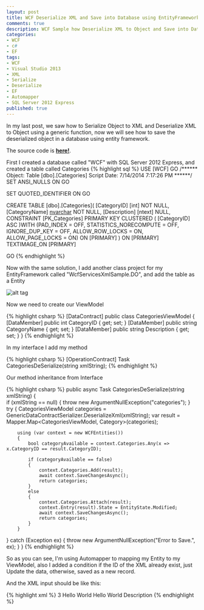 ```yaml
---
layout: post
title: WCF Deserialize XML and Save into Database using EntityFramework
comments: true
description: WCF Sample how Deserialize XML to Object and Save into Database with Entity Framework
categories:
- WCF
- c#
- EF
tags:
- WCF
- Visual Studio 2013
- XML
- Serialize
- Deserialize
- EF
- Automapper
- SQL Server 2012 Express
published: true
---
```


In my last post, we saw how to Serialize Object to XML and Deserialize XML to Object using a generic function, now we will see how to save
the deserialized object in a database using entity framework.

The source code is **[here!](https://github.com/lvasquez/WcfXmlSample)**.

First I created a database called "WCF" with SQL Server 2012 Express, and created a table called Categories
{% highlight sql %}
USE [WCF]
GO
/****** Object:  Table [dbo].[Categories]    Script Date: 7/14/2014 7:17:26 PM ******/
SET ANSI_NULLS ON
GO

SET QUOTED_IDENTIFIER ON
GO

CREATE TABLE [dbo].[Categories](
	[CategoryID] [int] NOT NULL,
	[CategoryName] [nvarchar](15) NOT NULL,
	[Description] [ntext] NULL,
 CONSTRAINT [PK_Categories] PRIMARY KEY CLUSTERED 
(
	[CategoryID] ASC
)WITH (PAD_INDEX = OFF, STATISTICS_NORECOMPUTE = OFF, IGNORE_DUP_KEY = OFF, ALLOW_ROW_LOCKS = ON, ALLOW_PAGE_LOCKS = ON) ON [PRIMARY]
) ON [PRIMARY] TEXTIMAGE_ON [PRIMARY]

GO
{% endhighlight %}

Now with the same solution, I add another class project for my EntityFramework called "WcfServicesXmlSample.DO", and add the table as a Entity

![alt tag](http://lvasquez.github.io/images/CategoryEntity.png)

Now we need to create our ViewModel

{% highlight csharp %}
[DataContract]
public class CategoriesViewModel
{       
	[DataMember]
	public int CategoryID { get; set; }
	[DataMember]
	public string CategoryName { get; set; }
	[DataMember]
	public string Description { get; set; }
}
{% endhighlight %}

In my interface I add my method

{% highlight csharp %}
        [OperationContract]
        Task<CategoriesViewModel> CategoriesDeSerialize(string xmlString);
{% endhighlight %}

Our method inheritance from Interface

{% highlight csharp %}
public async Task<CategoriesViewModel> CategoriesDeSerialize(string xmlString)
{       
	if (xmlString == null)
	{
		throw new ArgumentNullException("categories");
	}
	try 
	{
		CategoriesViewModel categories = GenericDataContractSerializer<CategoriesViewModel>.DeserializeXml(xmlString);
		var result = Mapper.Map<CategoriesViewModel, Category>(categories);
		
		using (var context = new WCFEntities())
		{                 
			bool categoryAvailable = context.Categories.Any(x => x.CategoryID == result.CategoryID);

			if (categoryAvailable == false)
			{
				context.Categories.Add(result);
				await context.SaveChangesAsync();
				return categories;
			}
			else 
			{
				context.Categories.Attach(result);
				context.Entry(result).State = EntityState.Modified;
				await context.SaveChangesAsync();
				return categories;               
			}                       
		}               
   }
   catch (Exception ex)
   {
	   throw new ArgumentNullException("Error to Save.", ex);
   }
}
{% endhighlight %}

So as you can see, I'm using Automapper to mapping my Entity to my ViewModel, also I added a condition if the ID of the XML already exist,
just Update the data, otherwise, saved as a new record.

And the XML input should be like this:

{% highlight xml %}
<Categories>
	<CategoryID>3</CategoryID>
	<CategoryName>Hello World</CategoryName>
	<Description>Hello World Description</Description>
</Categories>
{% endhighlight %}



